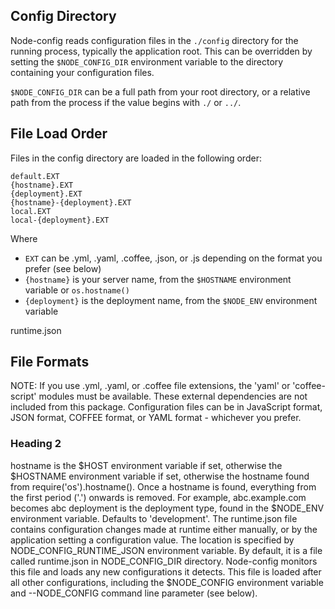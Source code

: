 ## Config Directory

Node-config reads configuration files in the ```./config``` directory for the running process, typically the application root.  This can be overridden by setting the ```$NODE_CONFIG_DIR``` environment variable to the directory containing your configuration files.

```$NODE_CONFIG_DIR``` can be a full path from your root directory, or a relative path from the process if the value begins with ```./``` or ```../```.

## File Load Order

Files in the config directory are loaded in the following order:

    default.EXT
    {hostname}.EXT
    {deployment}.EXT
    {hostname}-{deployment}.EXT
    local.EXT
    local-{deployment}.EXT
  
Where 

* ```EXT``` can be .yml, .yaml, .coffee, .json, or .js depending on the format you prefer (see below)
* ```{hostname}``` is your server name, from the ```$HOSTNAME``` environment variable or ```os.hostname()```
* ```{deployment}``` is the deployment name, from the ```$NODE_ENV``` environment variable



runtime.json


## File Formats

NOTE: If you use .yml, .yaml, or .coffee file extensions, the 'yaml' or 'coffee-script' modules must be available. These external dependencies are not included from this package.
Configuration files can be in JavaScript format, JSON format, COFFEE format, or YAML format - whichever you prefer.


### Heading 2

hostname is the $HOST environment variable if set, otherwise the $HOSTNAME environment variable if set, otherwise the hostname found from require('os').hostname(). Once a hostname is found, everything from the first period ('.') onwards is removed. For example, abc.example.com becomes abc
deployment is the deployment type, found in the $NODE_ENV environment variable. Defaults to 'development'.
The runtime.json file contains configuration changes made at runtime either manually, or by the application setting a configuration value. The location is specified by NODE_CONFIG_RUNTIME_JSON environment variable. By default, it is a file called runtime.json in NODE_CONFIG_DIR directory. Node-config monitors this file and loads any new configurations it detects. This file is loaded after all other configurations, including the $NODE_CONFIG environment variable and --NODE_CONFIG command line parameter (see below).